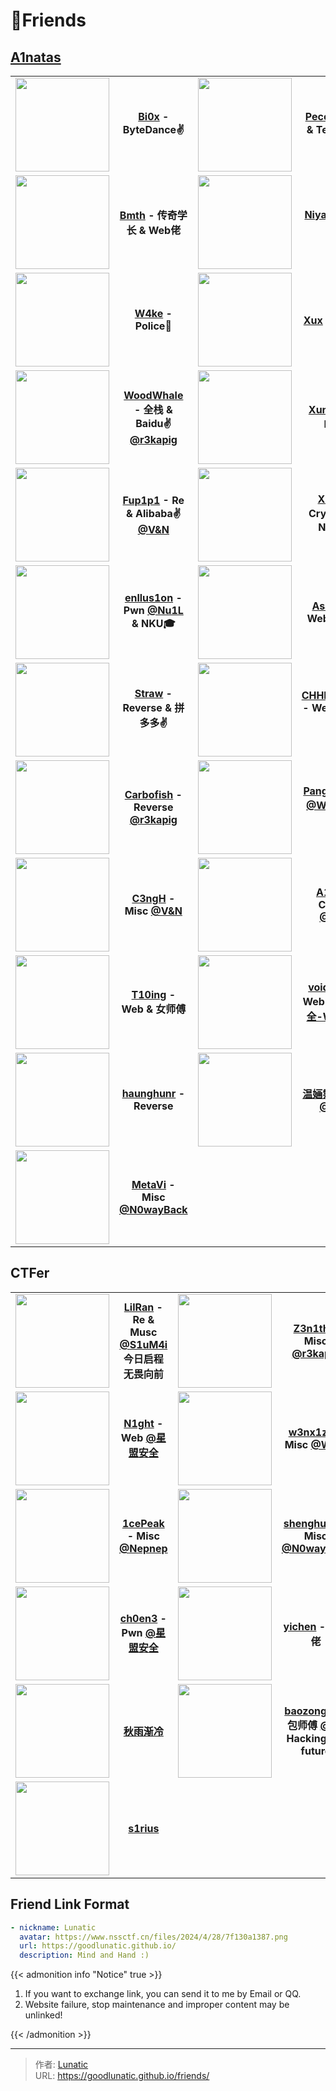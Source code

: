 # 🔗Friends


<!-- When you set data `friends.yml` in `yourProject/data/` directory, it will be automatically loaded here. -->

<!-- You can define additional content below for this page. -->

## [A1natas](https://www.a1natas.com/)

|                                                              |                                                              |                                                              |                                                              |
| :----------------------------------------------------------: | :----------------------------------------------------------: | :----------------------------------------------------------: | :----------------------------------------------------------: |
| <img src="https://www.nssctf.cn/files/2024/4/29/5f96fd427d.jpeg" width="150px" height="150px"> |      **[Bi0x](https://blog.bi0x.com/) - ByteDance:v:**       | <img src="https://www.nssctf.cn/files/2024/6/27/4240da92dd.jpeg" width="150pxpx" height="150pxpx"> |    **[Peco](https://www.p3co.xyz/) - Misc & Tencent:v:**     |
| <img src="https://www.nssctf.cn/files/2024/1/16/043508faa7.png" width="150pxpx" height="150pxpx"> |    **[Bmth](http://www.bmth666.cn/) - 传奇学长 & Web佬**     | <img src="https://www.nssctf.cn/files/2024/6/27/8e3396617c.jpeg" width="150pxpx" height="150pxpx"> |            **[Niyah](http://niyah.cn/) - Pwn神**             |
| <img src="https://www.nssctf.cn/files/2024/11/22/49d2b91b91.jpeg" width="150pxpx" height="150pxpx"> |        **[W4ke](http://www.w4ke.cn/) - Police:cop:**         | <img src="https://www.nssctf.cn/files/2025/8/3/515475851b.jpeg" width="150pxpx" height="150pxpx"> |         **[Xux](https://www.xuxblog.top/) - Web神**          |
| <img src="https://www.nssctf.cn/files/2024/6/27/c462b53632.jpeg" width="150pxpx" height="150pxpx"> | **[WoodWhale](https://www.woodwhale.cn/) - 全栈 & Baidu:v: [@r3kapig](https://r3kapig.com/)** | <img src="https://www.nssctf.cn/files/2025/1/2/df683ca04f.png" width="150pxpx" height="150pxpx"> |       **[Xunflash](https://www.xunflash.top/) - Re神**       |
| <img src="https://www.nssctf.cn/files/2024/4/29/524400904c.jpeg" width="150pxpx" height="150pxpx"> | **[Fup1p1](https://www.fup1p1.cn/) - Re & Alibaba:v: [@V&N](https://vnteam.cn/)** | <img src="https://www.nssctf.cn/files/2025/8/3/bad46d32d7.jpeg" width="150pxpx" height="150pxpx"> | **[X1ao](https://www.x1aoblog.top/) - Crypto神 & NKU:mortar_board:** |
| <img src="https://enllus1on.github.io/images/kano.jpg" width="150pxpx" height="150pxpx"> | **[enllus1on](https://enllus1on.github.io/) - Pwn [@Nu1L](https://nu1l.com/) & NKU:mortar_board:** | <img src="https://asal1n.github.io/img/head.jpg" width="150pxpx" height="150pxpx"> | **[AsaL1n](https://asal1n.github.io/) - Web [@V&N](https://vnteam.cn/)** |
| <img src="https://straw-233.github.io/avatar/meinasi.png" width="150pxpx" height="150pxpx"> | **[Straw](https://straw-233.github.io/) - Reverse & 拼多多✌️** | <img src="https://www.nssctf.cn/files/2024/1/16/ffa218db03.png" width="150pxpx" height="150pxpx"> | **[CHHHCHHOH](http://124.221.19.214/) - Web & XDU:mortar_board:** |
| <img src="https://www.nssctf.cn/files/2024/10/18/9978831990.jpeg" width="150pxpx" height="150pxpx"> | **[Carbofish](https://carbo.ink/) - Reverse [@r3kapig](https://r3kapig.com/)** | <img src="https://www.nssctf.cn/files/2024/10/18/36e539eba4.jpeg" width="150pxpx" height="150pxpx"> | **[Pangbai](https://pangbai.work/) - Re [@W&M](https://wm-team.cn/) & 快手✌️** |
| <img src="https://www.nssctf.cn/files/2024/10/17/920ef37cc2.jpeg" width="150pxpx" height="150pxpx"> | **[C3ngH](https://c3ngh.top) - Misc [@V&N](https://vnteam.cn/)** | <img src="https://www.nssctf.cn/files/2025/1/2/215eb174f2.png" width="150pxpx" height="150pxpx"> | **[A1ic3](https://a1ic3.cn) - Crypto [@V&N](https://vnteam.cn/)** |
| <img src="https://www.nssctf.cn/files/2024/10/25/f4ed69b9dd.jpeg" width="150pxpx" height="150pxpx"> |    **[T10ing](https://tin10g.github.io/) - Web & 女师傅**    | <img src="https://www.nssctf.cn/files/2025/1/2/fe181446ef.png" width="150pxpx" height="150pxpx"> | **[void2eye](https://void2eye.fun/) - Web  [@狼组安全-WpgSec](http://www.wgpsec.org/)** |
| <img src="https://www.nssctf.cn/files/2025/1/2/8dd96a6e02.jpeg" width="150pxpx" height="150pxpx"> |    **[haunghunr](https://blog.huanghunr.top) - Reverse**     | <img src="https://www.nssctf.cn/files/2025/1/2/08466fd085.jpeg" width="150pxpx" height="150pxpx"> | **[温婳霂](https://somokel.github.io/) - Misc [@V&N](https://vnteam.cn/)** |
| <img src="https://www.nssctf.cn/files/2025/1/2/d84d8ca06c.png" width="150pxpx" height="150pxpx"> | **[MetaVi](https://metaviii.github.io) - Misc [@N0wayBack](https://n0wayback.net/)** |                                                              |                                                              |

## CTFer

|                                                              |                                                              |                                                              |                                                              |
| :----------------------------------------------------------: | :----------------------------------------------------------: | :----------------------------------------------------------: | :----------------------------------------------------------: |
| <img src="https://blog.xinshi.fun/assets/avatar.png" width="150pxpx" height="150pxpx"> | **[LilRan](https://blog.xinshi.fun/) - Re & Musc [@S1uM4i](https://blog.s1um4i.com/)**<br />**今日启程 无畏向前** | <img src="https://z3n1th1.com/images/avatar.jpg" width="150pxpx" height="150pxpx"> | **[Z3n1th](https://z3n1th1.com/) - Misc [@r3kapig](https://r3kapig.com/)** |
| <img src="https://www.n1ght.cn/images/tx.jpg" width="150pxpx" height="150pxpx"> | **[N1ght](https://www.n1ght.cn/) - Web [@星盟安全](https://www.xmcve.com/)** | <img src="https://www.nssctf.cn/files/2024/12/4/7b9f61c61b.jpeg" width="150pxpx" height="150pxpx"> | **[w3nx1z1](https://w3nx1z1.github.io/) - Misc [@W&M](https://wm-team.cn/)** |
| <img src="https://1cepeak.cn/images/apple-touch-icon.png" width="150pxpx" height="150pxpx"> | **[1cePeak](https://1cepeak.cn) - Misc [@Nepnep](https://space.bilibili.com/647450178?spm_id_from=333.337.0.0)** | <img src="https://blog.shenghuo2.top/images/avatar.png" width="150pxpx" height="150pxpx"> | **[shenghuo2](https://blog.shenghuo2.top/) - Misc [@N0wayBack](https://n0wayback.net/)** |
| <img src="https://ch0en3.github.io/images/avatar.jpg" width="150pxpx" height="150pxpx"> | **[ch0en3](https://ch0en3.github.io) - Pwn [@星盟安全](https://www.xmcve.com/)** | <img src="https://www.nssctf.cn/files/2024/12/2/ceaca7b7bf.jpeg" width="150pxpx" height="150pxpx"> |     **[yichen](https://www.yuque.com/hxfqg9) - 全栈佬**      |
| <img src="https://www.nssctf.cn/files/2024/11/10/8d59621379.jpeg" width="150pxpx" height="150pxpx"> |             **[秋雨渐冷](https://yiqing.asia/)**             | <img src="https://baozongwi.xyz/images/acvtar.jpg" width="150pxpx" height="150pxpx"> | **[baozongwi](https://baozongwi.xyz/) - 包师傅 [@SU](https://su-team.cn/)**<br />**Hacking the future** |
| <img src="https://avatars.githubusercontent.com/u/73370907?v=4" width="150pxpx" height="150pxpx"> |             **[s1rius](https://s1rius.space/)**              |                                                              |                                                              |



## Friend Link Format

```yaml
- nickname: Lunatic
  avatar: https://www.nssctf.cn/files/2024/4/28/7f130a1387.png
  url: https://goodlunatic.github.io/
  description: Mind and Hand :)
```

{{< admonition info "Notice" true >}}

1. If you want to exchange link, you can send it to me by Email or QQ.
2. Website failure, stop maintenance and improper content may be unlinked!

{{< /admonition >}}


---

> 作者: [Lunatic](https://goodlunatic.github.io)  
> URL: https://goodlunatic.github.io/friends/  

